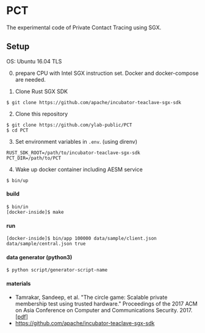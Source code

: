 # PCT
The experimental code of Private Contact Tracing using SGX.

## Setup

OS: Ubuntu 16.04 TLS

0. prepare CPU with Intel SGX instruction set. Docker and docker-compose are needed.

1. Clone Rust SGX SDK
```
$ git clone https://github.com/apache/incubator-teaclave-sgx-sdk
```

2. Clone this repository
```
$ git clone https://github.com/ylab-public/PCT
$ cd PCT
```

3. Set environment variables in `.env`. (using direnv)
```
RUST_SDK_ROOT=/path/to/incubator-teaclave-sgx-sdk
PCT_DIR=/path/to/PCT
```

4. Wake up docker container including AESM service
```
$ bin/up
```

#### build
```
$ bin/in
[docker-inside]$ make
```

#### run
```
[docker-inside]$ bin/app 100000 data/sample/client.json data/sample/central.json true
```

#### data generator (python3)
```
$ python script/generator-script-name
```

#### materials

- Tamrakar, Sandeep, et al. "The circle game: Scalable private membership test using trusted hardware." Proceedings of the 2017 ACM on Asia Conference on Computer and Communications Security. 2017. [[pdf]](https://dl.acm.org/doi/pdf/10.1145/3052973.3053006)
- https://github.com/apache/incubator-teaclave-sgx-sdk
